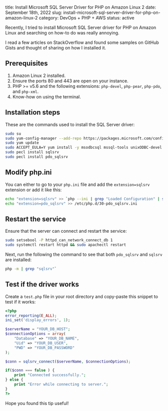 title: Install Microsoft SQL Server Driver for PHP on Amazon Linux 2
date: September 18th, 2022
slug: install-microsoft-sql-server-driver-for-php-on-amazon-linux-2
category: DevOps + PHP + AWS
status: active

Recently, I tried to install Microsoft SQL Server driver for PHP on Amazon Linux and searching on how-to do was really annoying.

I read a few articles on StackOverflow and found some samples on GitHub Gists and thought of sharing on how I installed it.

## Prerequisites
1. Amazon Linux 2 installed.
2. Ensure the ports 80 and 443 are open on your instance.
3. PHP >= v5.6 and the following extensions: `php-devel`, `php-pear`, `php-pdo`, and `php-xml`.
3. Know-how on using the terminal.

## Installation steps
These are the commands used to install the SQL Server driver:

```bash
sudo su
sudo yum-config-manager --add-repo https://packages.microsoft.com/config/rhel/7/prod.repo
sudo yum update
sudo ACCEPT_EULA=Y yum install -y msodbcsql mssql-tools unixODBC-devel re2c gcc-c++ gcc
sudo pecl install sqlsrv
sudo pecl install pdo_sqlsrv
```

## Modify php.ini
You can either to go to your `php.ini` file and add the `extension=sqlsrv` extension or add it like this:
```bash
echo "extension=sqlsrv" >> `php --ini | grep "Loaded Configuration" | sed -e "s|.*:\s*||"`
echo "extension=pdo_sqlsrv" >> /etc/php.d/30-pdo_sqlsrv.ini
```

## Restart the service
Ensure that the server can connect and restart the service:

```bash
sudo setsebool -P httpd_can_network_connect_db 1
sudo systemctl restart httpd && sudo apachectl restart
```

Next, run the following the command to see that both `pdo_sqlsrv` and `sqlsrv` are installed:
```bash
php -m | grep "sqlsrv"`
```

## Test if the driver works
Create a `test.php` file in your root directory and copy-paste this snippet to test if it works:

```php
<?php
error_reporting(E_ALL);
ini_set('display_errors', 1);

$serverName = "YOUR_DB_HOST";
$connectionOptions = array(
    "Database" => "YOUR_DB_NAME",
    "Uid" => "YOUR_DB_USER",
    "PWD" => "YOUR_DB_PASSWORD"
);

$conn = sqlsrv_connect($serverName, $connectionOptions);

if($conn === false ) {
    print "Connected successfully."; 
} else {
    print "Error while connecting to server.";
}
?>
```

Hope you found this tip useful!
